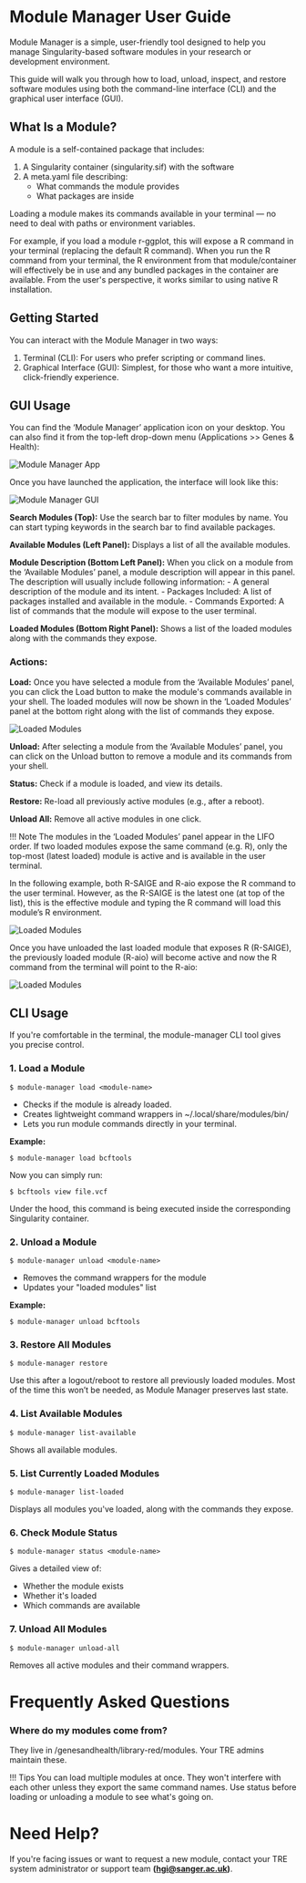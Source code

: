 # Module Manager User Guide
Module Manager is a simple, user-friendly tool designed to help you manage Singularity-based software modules in your research or development environment.

This guide will walk you through how to load, unload, inspect, and restore software modules using both the command-line interface (CLI) and the graphical user interface (GUI).

## What Is a Module?
A module is a self-contained package that includes:

1. A Singularity container (singularity.sif) with the software
2. A meta.yaml file describing:
    - What commands the module provides
    - What packages are inside

Loading a module makes its commands available in your terminal — no need to deal with paths or environment variables. 

For example, if you load a module r-ggplot, this will expose a R command in your terminal (replacing the default R command). When you run the R command from your terminal, the R environment from that module/container will effectively be in use and any bundled packages in the container are available. From the user's perspective, it works similar to using native R installation.

## Getting Started
You can interact with the Module Manager in two ways:

1. Terminal (CLI): For users who prefer scripting or command lines.
2. Graphical Interface (GUI): Simplest, for those who want a more intuitive, click-friendly experience.

## GUI Usage
You can find the ‘Module Manager’ application icon on your desktop. You can also find it from the top-left drop-down menu (Applications >> Genes & Health):

![Module Manager App](../images/module-manager/module-manager-app.png)

Once you have launched the application, the interface will look like this:

![Module Manager GUI](images/module-manager/module-manager-gui.png)

**Search Modules (Top):** Use the search bar to filter modules by name. You can start typing keywords in the search bar to find available packages.

**Available Modules (Left Panel):** Displays a list of all the available modules.

**Module Description (Bottom Left Panel):** When you click on a module from the ‘Available Modules’ panel, a module description will appear in this panel. The description will usually include following information:
    - A general description of the module and its intent.
    - Packages Included: A list of packages installed and available in the module.
    - Commands Exported: A list of commands that the module will expose to the user terminal.

**Loaded Modules (Bottom Right Panel):** Shows a list of the loaded modules along with the commands they expose.

### Actions:
**Load:** Once you have selected a module from the ‘Available Modules’ panel, you can click the Load button to make the module's commands available in your shell. The loaded modules will now be shown in the ‘Loaded Modules’ panel at the bottom right along with the list of commands they expose.

![Loaded Modules](images/module-manager/loaded-modules.png)

**Unload:** After selecting a module from the ‘Available Modules’ panel, you can click on the Unload button to remove a module and its commands from your shell.

**Status:** Check if a module is loaded, and view its details.

**Restore:** Re-load all previously active modules (e.g., after a reboot).

**Unload All:** Remove all active modules in one click.

!!! Note
    The modules in the ‘Loaded Modules’ panel appear in the LIFO order. If two loaded modules expose the same command (e.g. R), only the top-most (latest loaded) module is active and is available in the user terminal.

In the following example, both R-SAIGE and R-aio expose the R command to the user terminal. However, as the R-SAIGE is the latest one (at top of the list), this is the effective module and typing the R command will load this module’s R environment.

![Loaded Modules](images/module-manager/loaded-modules-2.png)

Once you have unloaded the last loaded module that exposes R (R-SAIGE), the previously loaded module (R-aio) will become active and now the R command from the terminal will point to the R-aio:

![Loaded Modules](images/module-manager/loaded-modules-3.png)

## CLI Usage
If you're comfortable in the terminal, the module-manager CLI tool gives you precise control.
### 1. Load a Module
```
$ module-manager load <module-name>
```

- Checks if the module is already loaded.
- Creates lightweight command wrappers in ~/.local/share/modules/bin/
- Lets you run module commands directly in your terminal.

**Example:**
```
$ module-manager load bcftools
```

Now you can simply run:
```
$ bcftools view file.vcf
```

Under the hood, this command is being executed inside the corresponding Singularity container.

### 2. Unload a Module
```
$ module-manager unload <module-name>
```

- Removes the command wrappers for the module
- Updates your "loaded modules" list

**Example:**
```
$ module-manager unload bcftools
```

### 3. Restore All Modules
```
$ module-manager restore
```

Use this after a logout/reboot to restore all previously loaded modules. Most of the time this won’t be needed, as Module Manager preserves last state.

### 4. List Available Modules
```
$ module-manager list-available
```

Shows all available modules.

### 5. List Currently Loaded Modules
```
$ module-manager list-loaded
```

Displays all modules you've loaded, along with the commands they expose.

### 6. Check Module Status
```
$ module-manager status <module-name>
```

Gives a detailed view of:
  - Whether the module exists
  - Whether it's loaded
  - Which commands are available

### 7. Unload All Modules
```
$ module-manager unload-all
```

Removes all active modules and their command wrappers.

# Frequently Asked Questions
### Where do my modules come from?
They live in /genesandhealth/library-red/modules. Your TRE admins maintain these.

!!! Tips
    You can load multiple modules at once. They won't interfere with each other unless they export the same command names. 
    Use status before loading or unloading a module to see what's going on.

# Need Help?
If you're facing issues or want to request a new module, contact your TRE system administrator or support team **(hgi@sanger.ac.uk)**.
